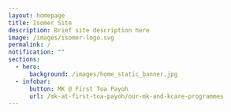 ```yaml
---
layout: homepage
title: Isomer Site
description: Brief site description here
image: /images/isomer-logo.svg
permalink: /
notification: ""
sections:
  - hero:
      background: /images/home_static_banner.jpg
  - infobar:
      button: MK @ First Toa Payoh
      url: /mk-at-first-toa-payoh/our-mk-and-kcare-programmes
---
```

